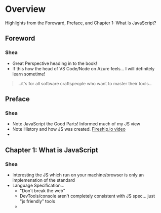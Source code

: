 # Overview
Highlights from the Foreward, Preface, and Chapter 1: What Is JavaScript?

## Foreword

### Shea

- Great Perspective heading in to the book!
- If this how the head of VS Code/Node on Azure feels... I will definitely learn sometime!
> ...it's for all software craftspeople who want to master their tools...

## Preface

### Shea

- Note JavaScript the Good Parts! Informed much of my JS view
- Note History and how JS was created. [Fireship.io video](https://fireship.io/courses/javascript/intro-history/)
- 


## Chapter 1: What is JavaScript

### Shea

- Interesting the JS which run on your machine/browser is only an implemenation of the standard
- Language Specification... 
  - "Don't break the web"
  - DevTools/console aren't completely consistent with JS spec... just "js friendly" tools
  - 
